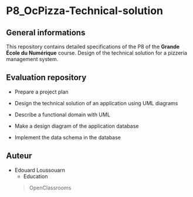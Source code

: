 # P8_OcPizza-Technical-solution

## General informations
This repository contains detailed specifications of the P8 of the **Grande École du Numérique** course.
Design of the technical solution for a pizzeria management system.

## Evaluation repository

* Prepare a project plan

* Design the technical solution of an application using UML diagrams

* Describe a functional domain with UML

* Make a design diagram of the application database

* Implement the data schema in the database

## Auteur
* Edouard Loussouarn
  * Education
  > OpenClassrooms
